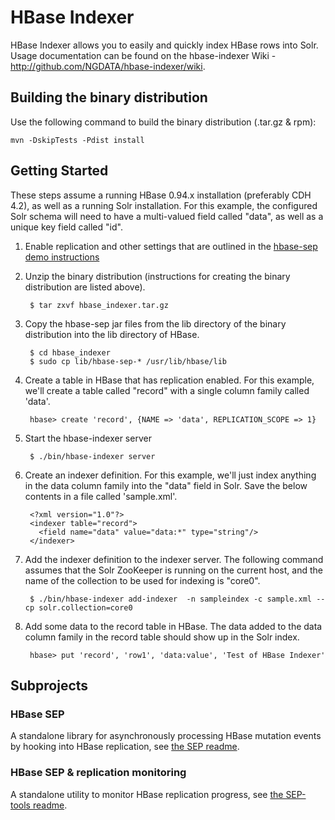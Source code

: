 HBase Indexer
=============

HBase Indexer allows you to easily and quickly index HBase rows into Solr.
Usage documentation can be found on the hbase-indexer Wiki -
http://github.com/NGDATA/hbase-indexer/wiki.


## Building the binary distribution

Use the following command to build the binary distribution (.tar.gz & rpm):

    mvn -DskipTests -Pdist install


## Getting Started

These steps assume a running HBase 0.94.x installation (preferably CDH 4.2),
as well as a running Solr installation. For this example, the configured Solr
schema will need to have a multi-valued field called "data", as well as a
unique key field called "id".

1. Enable replication and other settings that are outlined in the
   [hbase-sep demo instructions](https://github.com/NGDATA/hbase-sep/blob/master/demo/README.md)

2. Unzip the binary distribution (instructions for creating the binary
   distribution are listed above).

        $ tar zxvf hbase_indexer.tar.gz

3. Copy the hbase-sep jar files from the lib directory of the binary
   distribution into the lib directory of HBase.
   
        $ cd hbase_indexer
        $ sudo cp lib/hbase-sep-* /usr/lib/hbase/lib

4. Create a table in HBase that has replication enabled. For this example,
   we'll create a table called "record" with a single column family called 'data'.

        hbase> create 'record', {NAME => 'data', REPLICATION_SCOPE => 1}

5. Start the hbase-indexer server

        $ ./bin/hbase-indexer server

6. Create an indexer definition. For this example, we'll just index anything
   in the data column family into the "data" field in Solr. Save the below
   contents in a file called 'sample.xml'.

        <?xml version="1.0"?>
        <indexer table="record">
          <field name="data" value="data:*" type="string"/>
        </indexer>
   
7. Add the indexer definition to the indexer server. The following command
   assumes that the Solr ZooKeeper is running on the current host, and the
   name of the collection to be used for indexing is "core0".

        $ ./bin/hbase-indexer add-indexer  -n sampleindex -c sample.xml --cp solr.collection=core0 

8. Add some data to the record table in HBase. The data added to the data
   column family in the record table should show up in the Solr index.

        hbase> put 'record', 'row1', 'data:value', 'Test of HBase Indexer'


## Subprojects

### HBase SEP

A standalone library for asynchronously processing HBase mutation events
by hooking into HBase replication, see [the SEP readme](hbase-sep/README.md).

### HBase SEP & replication monitoring

A standalone utility to monitor HBase replication progress,
see [the SEP-tools readme](hbase-sep/hbase-sep-tools/README.md).
